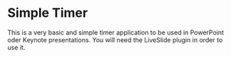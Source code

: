 # Simple Timer

This is a very basic and simple timer application to be used in PowerPoint oder Keynote presentations.
You will need the LiveSlide plugin in order to use it.
